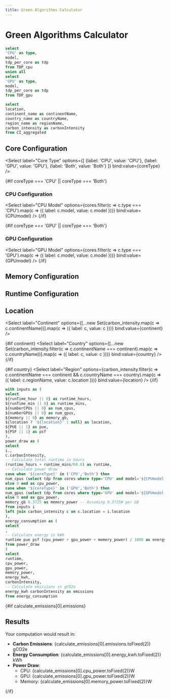 ```yaml
---
title: Green Algorithms Calculator
---
```


# Green Algorithms Calculator

<script>
let defaultValues = {
    runTime_hour: 12,
    runTime_min: 0,
    coreType: 'CPU',
    numberCPUs: 12,
    CPUmodel: 'Xeon E5-2683 v4',
    tdpCPU: 12,
    numberGPUs: 1,
    GPUmodel: 'NVIDIA Tesla V100',
    tdpGPU: 200,
    memory: 64,
    platformType: 'localServer',
    provider: 'gcp',
    usageCPU: 1.0,
    usageGPU: 1.0,
    PUE: 1.0,
    PSF: 1
};
</script>

```sql
select
'CPU' as type,
model,
tdp_per_core as tdp
from TDP_cpu
union all
select
'GPU' as type,
model,
tdp_per_core as tdp
from TDP_gpu
```

```sql
select
location,
continent_name as continentName,
country_name as countryName,
region_name as regionName,
carbon_intensity as carbonIntensity
from CI_aggregated
```

## Core Configuration

<Select
label="Core Type"
options={[
{label: 'CPU', value: 'CPU'},
{label: 'GPU', value: 'GPU'},
{label: 'Both', value: 'Both'}
]}
bind:value={coreType}
/>

{#if coreType === 'CPU' || coreType === 'Both'}

### CPU Configuration

<NumberInput 
    label="Number of CPU Cores"
    bind:value={numberCPUs}
    min={1}
/>

<Select
label="CPU Model"
options={cores.filter(c => c.type === 'CPU').map(c => ({
label: c.model,
value: c.model
}))}
bind:value={CPUmodel}
/>
{/if}

{#if coreType === 'GPU' || coreType === 'Both'}

### GPU Configuration

<NumberInput
    label="Number of GPUs"
    bind:value={numberGPUs}
    min={1}
/>

<Select
label="GPU Model"
options={cores.filter(c => c.type === 'GPU').map(c => ({
label: c.model,
value: c.model
}))}
bind:value={GPUmodel}
/>
{/if}

## Memory Configuration

<NumberInput
    label="Memory (GB)"
    bind:value={memory}
    min={0}
/>

## Runtime Configuration

<NumberInput
    label="Hours"
    bind:value={runTime_hour}
    min={0}
/>

<NumberInput
    label="Minutes"
    bind:value={runTime_min}
    min={0}
    max={59}
/>

## Location

<Select
label="Continent"
options={[...new Set(carbon_intensity.map(c => c.continentName))].map(c => ({
label: c,
value: c
}))}
bind:value={continent}
/>

{#if continent}
<Select
label="Country"
options={[...new Set(carbon_intensity.filter(c => c.continentName === continent).map(c => c.countryName))].map(c => ({
label: c,
value: c
}))}
bind:value={country}
/>
{/if}

{#if country}
<Select
label="Region"
options={carbon_intensity.filter(c => c.continentName === continent && c.countryName === country).map(c => ({
label: c.regionName,
value: c.location
}))}
bind:value={location}
/>
{/if}

```sql
with inputs as (
select
${runTime_hour || 0} as runtime_hours,
${runTime_min || 0} as runtime_mins,
${numberCPUs || 0} as num_cpus,
${numberGPUs || 0} as num_gpus,
${memory || 0} as memory_gb,
${location ? '${location}' : null} as location,
${PUE || 1} as pue,
${PSF || 1} as psf
),
power_draw as (
select
i.,
c.carbonIntensity,
-- Calculate total runtime in hours
(runtime_hours + runtime_mins/60.0) as runtime,
-- Calculate power draw
case when '${coreType}' in ('CPU','Both') then
num_cpus (select tdp from cores where type='CPU' and model='${CPUmodel || "Xeon E5-2683 v4"}')
else 0 end as cpu_power,
case when '${coreType}' in ('GPU','Both') then
num_gpus (select tdp from cores where type='GPU' and model='${GPUmodel || "NVIDIA Tesla V100"}')
else 0 end as gpu_power,
memory_gb 0.3725 as memory_power -- Assuming 0.3725W per GB
from inputs i
left join carbon_intensity c on c.location = i.location
),
energy_consumption as (
select
,
-- Calculate energy in kWh
runtime pue psf (cpu_power + gpu_power + memory_power) / 1000 as energy_kwh
from power_draw
)
select
runtime,
cpu_power,
gpu_power,
memory_power,
energy_kwh,
carbonIntensity,
-- Calculate emissions in gCO2e
energy_kwh carbonIntensity as emissions
from energy_consumption
```

{#if calculate_emissions[0].emissions}

## Results

Your computation would result in:

- **Carbon Emissions**: {calculate_emissions[0].emissions.toFixed(2)} gCO2e
- **Energy Consumption**: {calculate_emissions[0].energy_kwh.toFixed(2)} kWh
- **Power Draw**:
  - CPU: {calculate_emissions[0].cpu_power.toFixed(2)}W
  - GPU: {calculate_emissions[0].gpu_power.toFixed(2)}W
  - Memory: {calculate_emissions[0].memory_power.toFixed(2)}W

<BarChart
    data={calculate_emissions}
    x="component" 
    y="power"
    title="Power Distribution"
/>

{/if}
